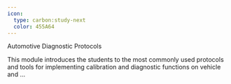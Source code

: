 ```yaml
---
icon:
  type: carbon:study-next
  color: 455A64
---
```

Automotive Diagnostic Protocols

This module introduces the students to the most commonly used protocols and tools for implementing calibration and diagnostic functions on vehicle and ... 
